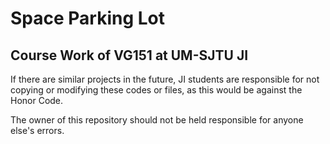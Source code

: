 # Space Parking Lot
## Course Work of VG151 at UM-SJTU JI  

If there are similar projects in the future, JI students are responsible for not copying or modifying these codes or files, as this would be against the Honor Code.  

The owner of this repository should not be held responsible for anyone else's errors.
